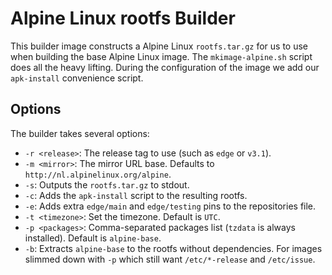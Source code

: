 # Alpine Linux rootfs Builder

This builder image constructs a Alpine Linux `rootfs.tar.gz` for us to use when building the base Alpine Linux image. The `mkimage-alpine.sh` script does all the heavy lifting. During the configuration of the image we add our `apk-install` convenience script.

## Options

The builder takes several options:

* `-r <release>`: The release tag to use (such as `edge` or `v3.1`).
* `-m <mirror>`: The mirror URL base. Defaults to `http://nl.alpinelinux.org/alpine`.
* `-s`: Outputs the `rootfs.tar.gz` to stdout.
* `-c`: Adds the `apk-install` script to the resulting rootfs.
* `-e`: Adds extra `edge/main` and `edge/testing` pins to the repositories file.
* `-t <timezone>`: Set the timezone. Default is `UTC`.
* `-p <packages>`: Comma-separated packages list (`tzdata` is always installed). Default is `alpine-base`.
* `-b`: Extracts `alpine-base` to the rootfs without dependencies. For images slimmed down with `-p` which still want `/etc/*-release` and `/etc/issue`.
